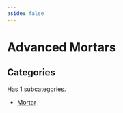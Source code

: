 ```yaml
---
aside: false
---
```



# Advanced Mortars

## Categories

Has 1 subcategories.

* [Mortar](./mortar.md)


